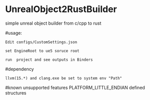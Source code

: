 # UnrealObject2RustBuilder
simple unreal object builder from c/cpp to rust

#usage:

    Edit configs/CustomSettings.json
    
    set EngineRoot to ue5 soruce root
    
    run  project and see outputs in Binders
 #dependency
 
    llvm(15.*) and clang.exe be set to system env "Path"
#known unsupported features
    PLATFORM_LITTLE_ENDIAN defined structures
    
